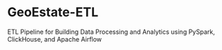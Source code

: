 # GeoEstate-ETL
ETL Pipeline for Building Data Processing and Analytics using PySpark, ClickHouse, and Apache Airflow

